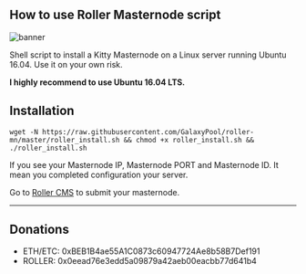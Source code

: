 ## How to use Roller Masternode script

![banner](https://raw.githubusercontent.com/GalaxyPool/roller-mn/master/image/banner.png)

Shell script to install a Kitty Masternode on a Linux server running Ubuntu 16.04. Use it on your own risk.

**I highly recommend to use Ubuntu 16.04 LTS.**

## Installation

```
wget -N https://raw.githubusercontent.com/GalaxyPool/roller-mn/master/roller_install.sh && chmod +x roller_install.sh && ./roller_install.sh
```
If you see your Masternode IP, Masternode PORT and Masternode ID. It mean you completed configuration your server.

Go to [Roller CMS](https://wallet.roller.today) to submit your masternode.

----------------------------------------

## Donations

  * ETH/ETC: 0xBEB1B4ae55A1C0873c60947724Ae8b58B7Def191
  * ROLLER: 0x0eead76e3edd5a09879a42aeb00eacbb77d641b4
